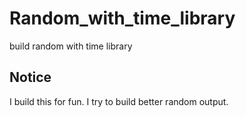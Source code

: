 # Random_with_time_library
build random with time library

## Notice
I build this for fun.
I try to build better random output.
